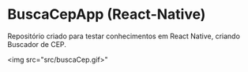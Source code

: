 # BuscaCepApp (React-Native)

Repositório criado para testar conhecimentos em React Native, criando Buscador de CEP.

<img src="src/buscaCep.gif>"
